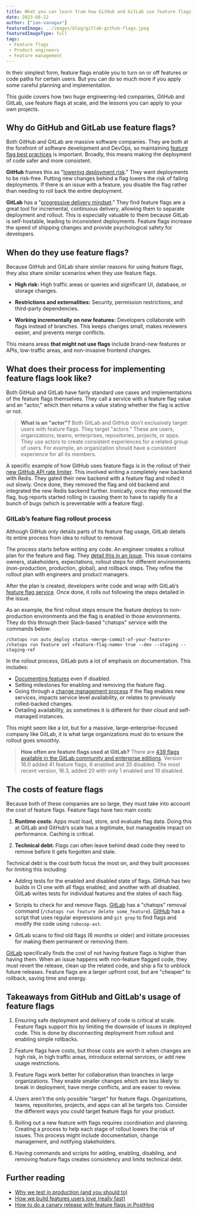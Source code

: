 ```yaml
---
title: What you can learn from how GitHub and GitLab use feature flags
date: 2023-08-22
author: ["ian-vanagas"]
featuredImage: ../images/blog/gitlab-github-flags.jpeg
featuredImageType: full
tags:
 - Feature flags
 - Product engineers
 - Feature management
---
```


In their simplest form, feature flags enable you to turn on or off features or code paths for certain users. But you can do so much more if you apply some careful planning and implementation.

This guide covers how two huge engineering-led companies, GitHub and GitLab, use feature flags at scale, and the lessons you can apply to your own projects.

## Why do GitHub and GitLab use feature flags?

Both GitHub and GitLab are massive software companies. They are both at the forefront of software development and DevOps, so maintaining [feature flag best practices](/blog/feature-flag-best-practices) is important. Broadly, this means making the deployment of code safer and more consistent.

**GitHub** frames this as "[lowering deployment risk](https://github.blog/2021-04-27-ship-code-faster-safer-feature-flags/#reducing-deployment-risk)." They want deployments to be risk-free. Putting new changes behind a flag lowers the risk of failing deployments. If there is an issue with a feature, you disable the flag rather than needing to roll back the entire deployment.

**GitLab** has a "[progressive delivery mindset](https://about.gitlab.com/blog/2019/08/06/feature-flags-continuous-delivery/)." They find feature flags are a great tool for incremental, continuous delivery, allowing them to separate deployment and rollout. This is especially valuable to them because GitLab is self-hostable, leading to inconsistent deployments. Feature flags increase the speed of shipping changes and provide psychological safety for developers.

## When do they use feature flags?

Because GitHub and GitLab share similar reasons for using feature flags, they also share similar scenarios when they use feature flags.

- **High risk:** High traffic areas or queries and significant UI, database, or storage changes.

- **Restrictions and externalities:** Security, permission restrictions, and third-party dependencies.

- **Working incrementally on new features:** Developers collaborate with flags instead of branches. This keeps changes small, makes reviewers easier, and prevents merge conflicts.

This means areas **that might not use flags** include brand-new features or APIs, low-traffic areas, and non-invasive frontend changes.

## What does their process for implementing feature flags look like?

Both GitHub and GitLab have fairly standard use cases and implementations of the feature flags themselves. They call a service with a feature flag value and an "actor," which then returns a value stating whether the flag is active or not.

> **What is an "actor"?** Both GitLab and GitHub don’t exclusively target users with feature flags. They target "actors." These are users, organizations, teams, enterprises, repositories, projects, or apps. They use actors to create consistent experiences for a related group of users. For example, an organization should have a consistent experience for all its members.

A specific example of how GitHub uses feature flags is in the rollout of their [new GitHub API rate limiter](https://github.blog/2021-04-05-how-we-scaled-github-api-sharded-replicated-rate-limiter-redis/). This involved writing a completely new backend with Redis. They gated their new backend with a feature flag and rolled it out slowly. Once done, they removed the flag and old backend and integrated the new Redis backend further. Ironically, once they removed the flag, bug reports started rolling in causing them to have to rapidly fix a bunch of bugs (which is preventable with a feature flag). 

### GitLab’s feature flag rollout process

Although GitHub only details parts of its feature flag usage, GitLab details its entire process from idea to rollout to removal. 

The process starts before writing any code. An engineer creates a rollout plan for the feature and flag. They [detail this in an issue](https://gitlab.com/gitlab-org/gitlab/-/blob/master/.gitlab/issue_templates/Feature%20Flag%20Roll%20Out.md). This issue contains owners, stakeholders, expectations, rollout steps for different environments (non-production, production, global), and rollback steps. They refine the rollout plan with engineers and product managers.

After the plan is created, developers write code and wrap with GitLab’s [feature flag service](/blog/feature-flags-as-a-service). Once done, it rolls out following the steps detailed in the issue. 

As an example, the first rollout steps ensure the feature deploys to non-production environments and the flag is enabled in those environments. They do this through their Slack-based "chatops" service with the commands below:

```
/chatops run auto_deploy status <merge-commit-of-your-feature>
/chatops run feature set <feature-flag-name> true --dev --staging --staging-ref
```

In the rollout process, GitLab puts a lot of emphasis on documentation. This includes:

- [Documenting features](https://docs.gitlab.com/ee/development/documentation/feature_flags.html) even if disabled.
- Setting milestones for enabling and removing the feature flag.
- Going through a [change management process](https://about.gitlab.com/handbook/engineering/infrastructure/change-management/#feature-flags-and-the-change-management-process) if the flag enables new services, impacts service level availability, or relates to previously rolled-backed changes.
- Detailing availability, as sometimes it is different for their cloud and self-managed instances.

This might seem like a lot, but for a massive, large-enterprise-focused company like GitLab, it is what large organizations must do to ensure the rollout goes smoothly.

> **How often are feature flags used at GitLab?** There are [439 flags available in the GitLab community and enterprise editions](https://docs.gitlab.com/ee/user/feature_flags.html). Version 16.0 added 41 feature flags, 6 enabled and 35 disabled. The most recent version, 16.3, added 20 with only 1 enabled and 19 disabled.

## The costs of feature flags

Because both of these companies are so large, they must take into account the cost of feature flags. Feature flags have two main costs:

1. **Runtime costs**: Apps must load, store, and evaluate flag data. Doing this at GitLab and GitHub’s scale has a legitimate, but manageable impact on performance. Caching is critical.

2. **Technical debt:** Flags can often leave behind dead code they need to remove before it gets forgotten and stale.

Technical debt is the cost both focus the most on, and they built processes for limiting this including:

- Adding tests for the enabled and disabled state of flags. GitHub has two builds in CI one with all flags enabled, and another with all disabled. GitLab writes tests for individual features and the states of each flag.

- Scripts to check for and remove flags. [GitLab](https://docs.gitlab.com/ee/development/feature_flags/controls.html/#cleanup-chatops) has a "chatops" removal command (`/chatops run feature delete some_feature`). [GitHub](https://github.blog/2021-04-27-ship-code-faster-safer-feature-flags/#the-cost-of-a-feature-flag) has a script that uses regular expressions and `git grep` to find flags and modify the code using `rubocop-ast`.

- GitLab scans to find old flags (6 months or older) and initiate processes for making them permanent or removing them.

[GitLab](https://about.gitlab.com/handbook/product-development-flow/feature-flag-lifecycle/#the-cost-of-feature-flags) specifically finds the cost of not having feature flags is higher than having them. When an issue happens with non-feature flagged code, they must revert the release, clean up the related code, and ship a fix to unblock future releases. Feature flags are a larger upfront cost, but are "cheaper" to rollback, saving time and energy. 

## Takeaways from GitHub and GitLab's usage of feature flags

1. Ensuring safe deployment and delivery of code is critical at scale. Feature flags support this by limiting the downside of issues in deployed code. This is done by disconnecting deployment from rollout and enabling simple rollbacks. 

2. Feature flags have costs, but those costs are worth it when changes are high risk, in high traffic areas, introduce external services, or add new usage restrictions.

3. Feature flags work better for collaboration than branches in large organizations. They enable smaller changes which are less likely to break in deployment, have merge conflicts, and are easier to review.

4. Users aren't the only possible "target" for feature flags. Organizations, teams, repositories, projects, and apps can all be targets too. Consider the different ways you could target feature flags for your product.

5. Rolling out a new feature with flags requires coordination and planning. Creating a process to help each stage of rollout lowers the risk of issues. This process might include documentation, change management, and notifying stakeholders.

6. Having commands and scripts for adding, enabling, disabling, and removing feature flags creates consistency and limits technical debt.

## Further reading

- [Why we test in production (and you should to)](/blog/testing-in-production)
- [How we build features users love (really fast)](/blog/measuring-feature-success)
- [How to do a canary release with feature flags in PostHog](/tutorials/canary-release)

